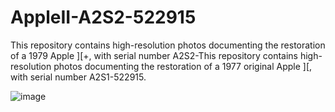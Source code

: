 # AppleII-A2S2-522915
This repository contains high-resolution photos documenting the restoration of a 1979 Apple ][+, with serial number A2S2-This repository contains high-resolution photos documenting the restoration of a 1977 original Apple ][, with serial number A2S1-522915.

![image](https://github.com/user-attachments/assets/d0efc61f-f8be-4662-90bb-60298c206e91)
